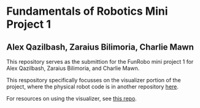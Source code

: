 # Fundamentals of Robotics Mini Project 1
## Alex Qazilbash, Zaraius Bilimoria, Charlie Mawn

This repository serves as the submittion for the FunRobo mini project 1 for Alex Qazilbash, Zaraius Bilimoria, and Charlie Mawn. 

This respository specifically focusses on the visualizer portion of the project, where the physical robot code is in another repository [here](https://github.com/Zaraius/hiwonder-armpi-pro). 

For resources on using the visualizer, see [this repo](https://github.com/OlinCollege-FunRobo/arm-kinematics-module). 

